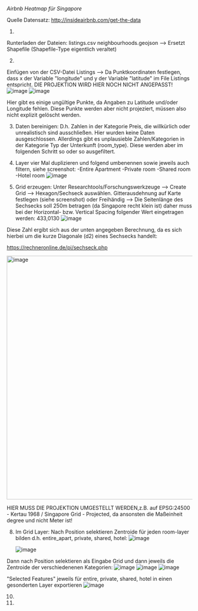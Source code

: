 *Airbnb Heatmap für Singapore*

Quelle Datensatz:
http://insideairbnb.com/get-the-data

1. 
Runterladen der Dateien: 
listings.csv
neighbourhoods.geojson --> Ersetzt Shapefile (Shapefile-Type eigentlich veraltet)

2.
Einfügen von der CSV-Datei Listings --> Da Punktkoordinaten festlegen, dass x der Variable "longitude" und y der Variable "latitude" im File Listings entspricht. DIE PROJEKTION WIRD HIER NOCH NICHT ANGEPASST!
![image](https://github.com/NDautel/DTM/assets/84902755/8867ce48-8a96-4c77-93c6-b750c7a6adde)
![image](https://github.com/NDautel/DTM/assets/84902755/40c9f61b-a126-4b6a-9179-2f470b6d4b2a)


Hier gibt es einige ungültige Punkte, da Angaben zu Latitude und/oder Longitude fehlen. Diese Punkte werden aber nicht projeziert, müssen also nicht explizit gelöscht werden. 

3. Daten bereinigen:
D.h. Zahlen in der Kategorie Preis, die willkürlich oder unrealistisch sind ausschließen. Hier wurden keine Daten ausgeschlossen. Allerdings gibt es unplausieble Zahlen/Kategorien in der Kategorie Typ der Unterkunft (room_type). Diese werden aber im folgenden Schritt so oder so ausgefiltert.

5. Layer vier Mal duplizieren und folgend umbenennen sowie jeweils auch filtern, siehe screenshot: 
   -Entire Apartment
   -Private room
   -Shared room
   -Hotel room
   ![image](https://github.com/NDautel/DTM/assets/84902755/11fcadf3-3b3c-437a-8921-f50cd9e1c368)

6.  Grid erzeugen:
Unter Researchtools/Forschungswerkzeuge --> Create Grid --> Hexagon/Sechseck auswählen. 
Gitterausdehnung auf Karte festlegen (siehe screenshot) oder Freihändig
--> Die Seitenlänge des Sechsecks soll 250m betragen (da Singapore recht klein ist) daher muss bei der Horizontal- bzw. Vertical Spacing folgender Wert eingetragen werden: 433,0130
![image](https://github.com/NDautel/DTM/assets/84902755/c19b39a4-bb80-409b-ba05-d2224d19c4fe)


Diese Zahl ergibt sich aus der unten angegeben Berechnung, da es sich hierbei um die kurze Diagonale (d2) eines Sechsecks handelt:

https://rechneronline.de/pi/sechseck.php

<img width="660" alt="image" src="https://github.com/NDautel/DTM/assets/84902755/68458c59-72af-45b0-9dc3-d77034560065">

HIER MUSS DIE PROJEKTION UMGESTELLT WERDEN,z.B. auf EPSG:24500 - Kertau 1968 / Singapore Grid - Projected, da ansonsten die Maßeinheit degree und nicht Meter ist!

8. Im Grid Layer: Nach Position selektieren
   Zentroide für jeden room-layer bilden d.h. entire_apart, private, shared, hotel:
   ![image](https://github.com/NDautel/DTM/assets/84902755/b4c202b3-2a57-466e-a144-0cf63e634109)
   
   ![image](https://github.com/NDautel/DTM/assets/84902755/69695654-da67-4920-a3ae-3f2590588958)

Dann nach Position selektieren als Eingabe Grid und dann jeweils die Zentroide der verschiedenenen Kategorien: 
   ![image](https://github.com/NDautel/DTM/assets/84902755/92b7258f-936c-4c3d-b658-2e47520fc4e9)
   ![image](https://github.com/NDautel/DTM/assets/84902755/f379182f-948b-4fc6-adb7-64122199279b)
   ![image](https://github.com/NDautel/DTM/assets/84902755/9e4fb8ca-79fa-400d-8395-9f948b50ec7b)


"Selected Features" jeweils für entire, private, shared, hotel in einen gesonderten Layer exportieren
![image](https://github.com/NDautel/DTM/assets/84902755/e2aa0ddf-45c0-4fb9-bb29-3afbcb212142)



10. 
11. 



   

